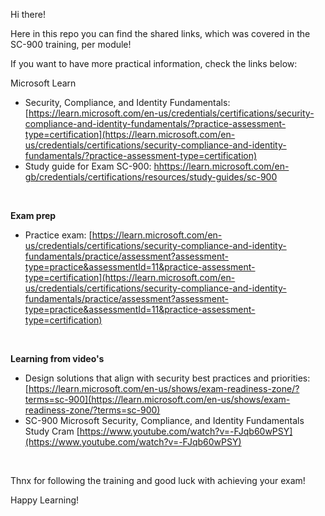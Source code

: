 Hi there!

Here in this repo you can find the shared links, which was covered in the SC-900 training, per module!

If you want to have more practical information, check the links below:
<br>

Microsoft Learn
- Security, Compliance, and Identity Fundamentals: [https://learn.microsoft.com/en-us/credentials/certifications/security-compliance-and-identity-fundamentals/?practice-assessment-type=certification](https://learn.microsoft.com/en-us/credentials/certifications/security-compliance-and-identity-fundamentals/?practice-assessment-type=certification)
- Study guide for Exam SC-900: [hhttps://learn.microsoft.com/en-gb/credentials/certifications/resources/study-guides/sc-900](https://learn.microsoft.com/en-gb/credentials/certifications/resources/study-guides/sc-900)
<br>

**Exam prep**
- Practice exam: [https://learn.microsoft.com/en-us/credentials/certifications/security-compliance-and-identity-fundamentals/practice/assessment?assessment-type=practice&assessmentId=11&practice-assessment-type=certification](https://learn.microsoft.com/en-us/credentials/certifications/security-compliance-and-identity-fundamentals/practice/assessment?assessment-type=practice&assessmentId=11&practice-assessment-type=certification)
<br>

**Learning from video's**
- Design solutions that align with security best practices and priorities: [https://learn.microsoft.com/en-us/shows/exam-readiness-zone/?terms=sc-900](https://learn.microsoft.com/en-us/shows/exam-readiness-zone/?terms=sc-900)
- SC-900 Microsoft Security, Compliance, and Identity Fundamentals Study Cram [https://www.youtube.com/watch?v=-FJqb60wPSY](https://www.youtube.com/watch?v=-FJqb60wPSY)
<br>

Thnx for following the training and good luck with achieving your exam!

Happy Learning!
